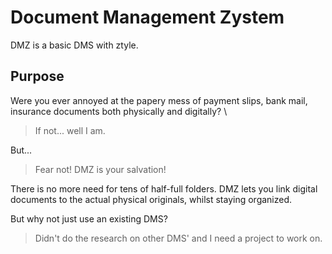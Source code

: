# Document Management Zystem

DMZ is a basic DMS with ztyle.

## Purpose

Were you ever annoyed at the papery mess of payment slips, bank mail, insurance documents both physically and digitally? \
> If not... well I am.

But...
> Fear not! DMZ is your salvation!

There is no more need for tens of half-full folders.
DMZ lets you link digital documents to the actual physical originals, whilst staying organized.

But why not just use an existing DMS?
> Didn't do the research on other DMS' and I need a project to work on.

